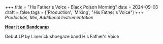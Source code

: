 +++
title = "His Father's Voice - Black Poison Morning"
date = 2024-09-06
draft = false
tags = ['Production', 'Mixing', "His Father's Voice"]
+++
_Production, Mix, Additional Instrumentation_

[**Hear it on Bandcamp**](https://blowtorchrecords.bandcamp.com/album/black-poison-morning)

Debut LP by Limerick shoegaze band His Father's Voice